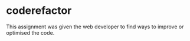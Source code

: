 # coderefactor

This assignment was given the web developer to find ways to improve or optimised the code.
